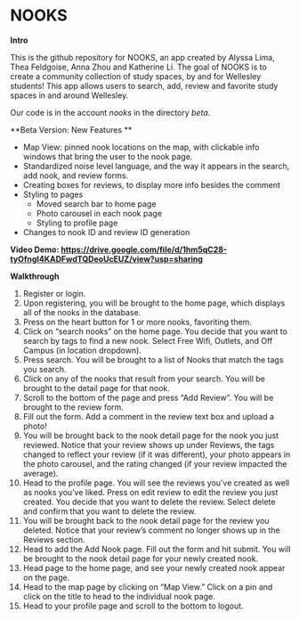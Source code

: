 # NOOKS
**Intro**

This is the github repository for NOOKS, an app created by Alyssa Lima, Thea Feldgoise, Anna Zhou and Katherine Li. The goal of NOOKS is to create a community collection of study spaces, by and for Wellesley students! This app allows users to search, add, review and favorite study spaces in and around Wellesley. 

Our code is in the account _nooks_ in the directory _beta_. 

**Beta Version: New Features **
- Map View: pinned nook locations on the map, with clickable info windows that bring the user to the nook page.
- Standardized noise level language, and the way it appears in the search, add nook, and review forms.
- Creating boxes for reviews, to display more info besides the comment
- Styling to pages
    - Moved search bar to home page
    - Photo carousel in each nook page
    - Styling to profile page 
- Changes to nook ID and review ID generation

**Video Demo: https://drive.google.com/file/d/1hm5qC28-tyOfngI4KADFwdTQDeoUcEUZ/view?usp=sharing**

**Walkthrough**

1. Register or login.
2. Upon registering, you will be brought to the home page, which displays all of the nooks in the database.
3. Press on the heart button for 1 or more nooks, favoriting them.
4. Click on “search nooks” on the home page. You decide that you want to search by tags to find a new nook. Select Free Wifi, Outlets, and Off Campus (in location dropdown). 
5. Press search. You will be brought to a list of Nooks that match the tags you search. 
6. Click on any of the nooks that result from your search. You will be brought to the detail page for that nook.
7. Scroll to the bottom of the page and press “Add Review”. You will be brought to the review form.
8. Fill out the form. Add a comment in the review text box and upload a photo! 
9. You will be brought back to the nook detail page for the nook you just reviewed. Notice that your review shows up under Reviews, the tags changed to reflect your review (if it was different), your photo appears in the photo carousel, and the rating changed (if your review impacted the average). 
10. Head to the profile page. You will see the reviews you’ve created as well as nooks you’ve liked. Press on edit review to edit the review you just created. You decide that you want to delete the review. Select delete and confirm that you want to delete the review.
11. You will be brought back to the nook detail page for the review you deleted. Notice that your review’s comment no longer shows up in the Reviews section. 
12. Head to add the Add Nook page. Fill out the form and hit submit. You will be brought to the nook detail page for your newly created nook. 
13. Head page to the home page, and see your newly created nook appear on the page.
14. Head to the map page by clicking on “Map View.” Click on a pin and click on the title to head to the individual nook page.  
15. Head to your profile page and scroll to the bottom to logout. 
